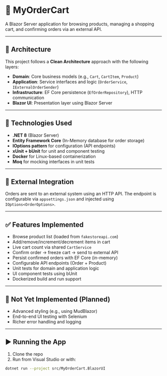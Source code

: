 # 🛒 MyOrderCart

A Blazor Server application for browsing products, managing a shopping cart, and confirming orders via an external API.

---

## 📐 Architecture

This project follows a **Clean Architecture** approach with the following layers:

- **Domain**: Core business models (e.g., `Cart`, `CartItem`, `Product`)
- **Application**: Service interfaces and logic (`OrderService`, `IExternalOrderSender`)
- **Infrastructure**: EF Core persistence (`EfOrderRepository`), HTTP communication
- **Blazor UI**: Presentation layer using Blazor Server

---

## 🧰 Technologies Used

- **.NET 8** (Blazor Server)
- **Entity Framework Core** (In-Memory database for order storage)
- **IOptions pattern** for configuration (API endpoints)
- **xUnit + bUnit** for unit and component testing
- **Docker** for Linux-based containerization
- **Moq** for mocking interfaces in unit tests

---

## 🔌 External Integration

Orders are sent to an external system using an HTTP API. The endpoint is configurable via `appsettings.json` and injected using `IOptions<OrderOptions>`.

---

## ✅ Features Implemented

- Browse product list (loaded from `fakestoreapi.com`)
- Add/remove/increment/decrement items in cart
- Live cart count via shared `CartService`
- Confirm order → freeze cart → send to external API
- Persist confirmed orders with EF Core (in-memory)
- Configurable API endpoints (Order + Product)
- Unit tests for domain and application logic
- UI component tests using bUnit
- Dockerized build and run support

---

## 🚧 Not Yet Implemented (Planned)

- Advanced styling (e.g., using MudBlazor)
- End-to-end UI testing with Selenium
- Richer error handling and logging

---

## ▶️ Running the App

1. Clone the repo
2. Run from Visual Studio or with:

```bash
dotnet run --project src/MyOrderCart.BlazorUI
